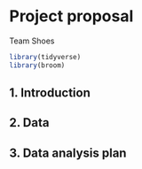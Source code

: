 Project proposal
================
Team Shoes

``` r
library(tidyverse)
library(broom)
```

## 1\. Introduction



## 2\. Data



## 3\. Data analysis plan


